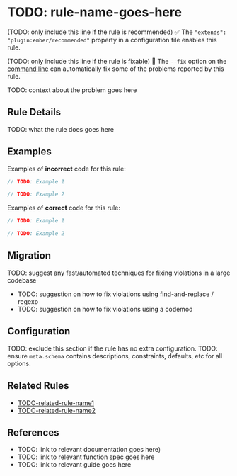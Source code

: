 # TODO: rule-name-goes-here

(TODO: only include this line if the rule is recommended) ✅ The `"extends": "plugin:ember/recommended"` property in a configuration file enables this rule.

(TODO: only include this line if the rule is fixable) 🔧 The `--fix` option on the [command line](https://eslint.org/docs/user-guide/command-line-interface#fixing-problems) can automatically fix some of the problems reported by this rule.

TODO: context about the problem goes here

## Rule Details

TODO: what the rule does goes here

## Examples

Examples of **incorrect** code for this rule:

```js
// TODO: Example 1
```

```js
// TODO: Example 2
```

Examples of **correct** code for this rule:

```js
// TODO: Example 1
```

```js
// TODO: Example 2
```

## Migration

TODO: suggest any fast/automated techniques for fixing violations in a large codebase

- TODO: suggestion on how to fix violations using find-and-replace / regexp
- TODO: suggestion on how to fix violations using a codemod

## Configuration

<!-- begin auto-generated rule options list -->
TODO: exclude this section if the rule has no extra configuration.
TODO: ensure `meta.schema` contains descriptions, constraints, defaults, etc for all options.
<!-- end auto-generated rule options list -->

## Related Rules

- [TODO-related-rule-name1](related-rule-name1.md)
- [TODO-related-rule-name2](related-rule-name2.md)

## References

- TODO: link to relevant documentation goes here)
- TODO: link to relevant function spec goes here
- TODO: link to relevant guide goes here
